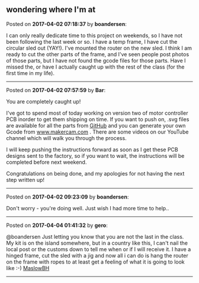 ## wondering where I'm at
Posted on **2017-04-02 07:18:37** by **boandersen**:

I can only really dedicate time to this project on weekends, so I have not been following the last week or so. I have a temp frame, I have cut the circular sled out (YAY!). I've mounted the router on the new sled. I think I am ready to cut the other parts of the frame, and I've seen people post photos of those parts, but I have not found the gcode files for those parts. Have I missed the, or have I actually caught up with the rest of the class (for the first time in my life).

---

Posted on **2017-04-02 07:57:59** by **Bar**:

You are completely caught up!



I've got to spend most of today working on version two of motor controller PCB inorder to get them shipping on time. If you want to push on, .svg files are available for all the parts from [GitHub](https://github.com/MaslowCNC/Mechanics/blob/master/SVG%20Files/AllPartsSVG.zip) and you can generate your own Gcode from www.makercam.com . There are some videos on our YouTube channel which will walk you through the process. 



I will keep pushing the instructions forward as soon as I get these PCB designs sent to the factory, so if you want to wait, the instructions will be completed before next weekend.



Congratulations on being done, and my apologies for not having the next step written up!

---

Posted on **2017-04-02 09:23:09** by **boandersen**:

Don't worry - you're doing well. Just wish I had more time to help..

---

Posted on **2017-04-04 01:41:32** by **gero**:

@boandersen Just letting you know that you are not the last in the class. My kit is on the island somewhere, but in a country like this, I can't nail the local post or the customs down to tell me when or if I will receive it. I have a hinged frame, cut the sled with a jig and now all i can do is hang the router on the frame with ropes to at least get a feeling of what it is going to look like :-)  [MaslowBH](//muut.com/u/maslowcnc/s3/:maslowcnc:cqdf:maslowbh.jpg.jpg)

---

